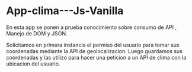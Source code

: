 # App-clima---Js-Vanilla
En esta app se ponen a prueba conocimiento sobre consumo de API , Manejo de DOM y JSON.

Solicitamos en primera instancia el permiso del usuario para tomar sus coordenadas mediante la API de geolocalizacion. 
Luego guardamos sus coordenadas y las utilizo para hacer una peticion a un API de clima con la ubicacion del usuario.
